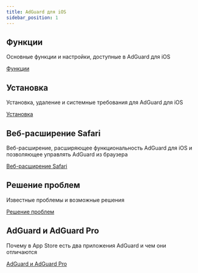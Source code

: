 ```yaml
---
title: AdGuard для iOS
sidebar_position: 1
---
```


## Функции

Основные функции и настройки, доступные в AdGuard для iOS

[Функции](/adguard-for-ios/features/features.md)

## Установка

Установка, удаление и системные требования для AdGuard для iOS

[Установка](/adguard-for-ios/installation.md)

## Веб-расширение Safari

Веб-расширение, расширяющее функциональность AdGuard для iOS и позволяющее управлять AdGuard из браузера

[Веб-расширение Safari](/adguard-for-ios/web-extension.md)

## Решение проблем

Известные проблемы и возможные решения

[Решение проблем](/adguard-for-mac/solving-problems/solving-problems.md)

## AdGuard и AdGuard Pro

Почему в App Store есть два приложения AdGuard и чем они отличаются

[AdGuard и AdGuard Pro](/adguard-for-ios/adguard-and-adguard-pro.md)
